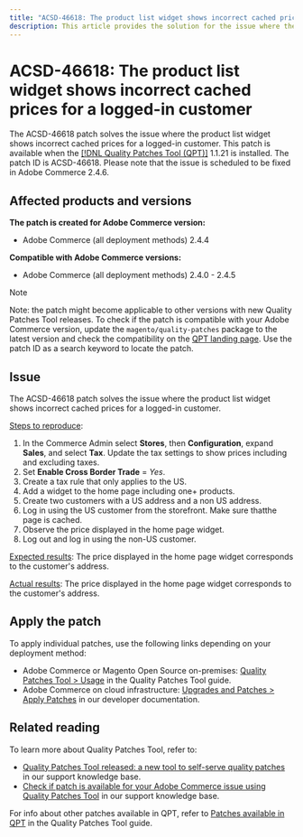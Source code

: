 ```yaml
---
title: "ACSD-46618: The product list widget shows incorrect cached prices for a logged-in customer"
description: This article provides the solution for the issue where the product list widget shows incorrect cached prices for a logged-in customer.
---
```


# ACSD-46618: The product list widget shows incorrect cached prices for a logged-in customer

The ACSD-46618 patch solves the issue where the product list widget shows incorrect cached prices for a logged-in customer. This patch is available when the [[!DNL Quality Patches Tool (QPT)]](https://experienceleague.adobe.com/docs/commerce-knowledge-base/kb/announcements/commerce-announcements/magento-quality-patches-released-new-tool-to-self-serve-quality-patches.html?lang=en) 1.1.21 is installed. The patch ID is ACSD-46618. Please note that the issue is scheduled to be fixed in Adobe Commerce 2.4.6. 

## Affected products and versions

**The patch is created for Adobe Commerce version:**
* Adobe Commerce (all deployment methods) 2.4.4

**Compatible with Adobe Commerce versions:**
* Adobe Commerce (all deployment methods) 2.4.0 - 2.4.5

>[!NOTE]
>
>Note: the patch might become applicable to other versions with new Quality Patches Tool releases. To check if the patch is compatible with your Adobe Commerce version, update the `magento/quality-patches` package to the latest version and check the compatibility on the [QPT landing page](https://experienceleague.adobe.com/tools/commerce-quality-patches/index.html). Use the patch ID as a search keyword to locate the patch.

## Issue

The ACSD-46618 patch solves the issue where the product list widget shows incorrect cached prices for a logged-in customer.

<ins>Steps to reproduce</ins>:

1. In the Commerce Admin select **Stores**, then **Configuration**, expand **Sales**, and select **Tax**. Update the tax settings to show prices including and excluding taxes. 
1. Set **Enable Cross Border Trade** = *Yes*.
1. Create a tax rule that only applies to the US.
1. Add a widget to the home page including one+ products.
1. Create two customers with a US address and a non US address.
1. Log in using the US customer from the storefront. Make sure thatthe page is cached.
1. Observe the price displayed in the home page widget.
1. Log out and log in using the non-US customer.

<ins>Expected results</ins>:
The price displayed in the home page widget corresponds to the customer's address.

<ins>Actual results</ins>:
The price displayed in the home page widget corresponds to the customer's address.


## Apply the patch

To apply individual patches, use the following links depending on your deployment method:

* Adobe Commerce or Magento Open Source on-premises: [Quality Patches Tool > Usage](https://experienceleague.adobe.com/docs/commerce-operations/tools/quality-patches-tool/usage.html) in the Quality Patches Tool guide.
* Adobe Commerce on cloud infrastructure: [Upgrades and Patches > Apply Patches](https://devdocs.magento.com/cloud/project/project-patch.html) in our developer documentation.

## Related reading

To learn more about Quality Patches Tool, refer to:

* [Quality Patches Tool released: a new tool to self-serve quality patches](https://experienceleague.adobe.com/docs/commerce-knowledge-base/kb/announcements/commerce-announcements/magento-quality-patches-released-new-tool-to-self-serve-quality-patches.html?lang=en) in our support knowledge base.
* [Check if patch is available for your Adobe Commerce issue using Quality Patches Tool](https://experienceleague.adobe.com/docs/commerce-knowledge-base/kb/support-tools/patches/check-patch-for-magento-issue-with-magento-quality-patches.html?lang=en) in our support knowledge base.

For info about other patches available in QPT, refer to [Patches available in QPT](https://experienceleague.adobe.com/tools/commerce-quality-patches/index.html) in the Quality Patches Tool guide.
